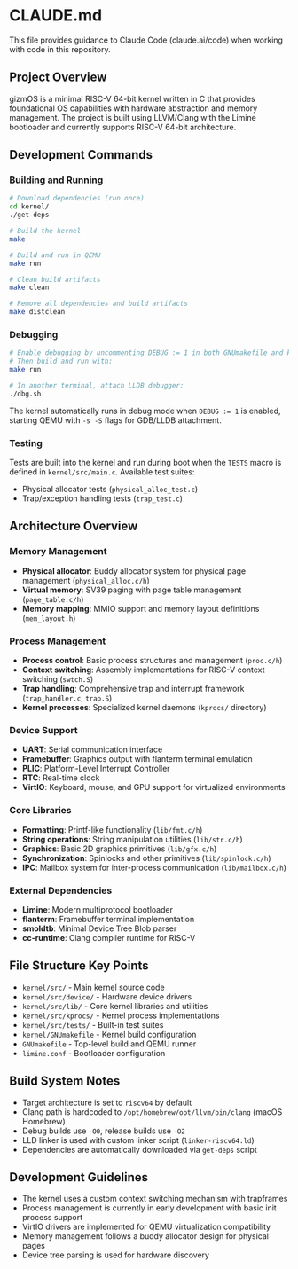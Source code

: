 # CLAUDE.md

This file provides guidance to Claude Code (claude.ai/code) when working with code in this repository.

## Project Overview

gizmOS is a minimal RISC-V 64-bit kernel written in C that provides foundational OS capabilities with hardware abstraction and memory management. The project is built using LLVM/Clang with the Limine bootloader and currently supports RISC-V 64-bit architecture.

## Development Commands

### Building and Running

```bash
# Download dependencies (run once)
cd kernel/
./get-deps

# Build the kernel
make

# Build and run in QEMU
make run

# Clean build artifacts
make clean

# Remove all dependencies and build artifacts
make distclean
```

### Debugging

```bash
# Enable debugging by uncommenting DEBUG := 1 in both GNUmakefile and kernel/GNUmakefile
# Then build and run with:
make run

# In another terminal, attach LLDB debugger:
./dbg.sh
```

The kernel automatically runs in debug mode when `DEBUG := 1` is enabled, starting QEMU with `-s -S` flags for GDB/LLDB attachment.

### Testing

Tests are built into the kernel and run during boot when the `TESTS` macro is defined in `kernel/src/main.c`. Available test suites:
- Physical allocator tests (`physical_alloc_test.c`)
- Trap/exception handling tests (`trap_test.c`)

## Architecture Overview

### Memory Management
- **Physical allocator**: Buddy allocator system for physical page management (`physical_alloc.c/h`)
- **Virtual memory**: SV39 paging with page table management (`page_table.c/h`)
- **Memory mapping**: MMIO support and memory layout definitions (`mem_layout.h`)

### Process Management
- **Process control**: Basic process structures and management (`proc.c/h`)
- **Context switching**: Assembly implementations for RISC-V context switching (`swtch.S`)
- **Trap handling**: Comprehensive trap and interrupt framework (`trap_handler.c`, `trap.S`)
- **Kernel processes**: Specialized kernel daemons (`kprocs/` directory)

### Device Support
- **UART**: Serial communication interface
- **Framebuffer**: Graphics output with flanterm terminal emulation
- **PLIC**: Platform-Level Interrupt Controller
- **RTC**: Real-time clock
- **VirtIO**: Keyboard, mouse, and GPU support for virtualized environments

### Core Libraries
- **Formatting**: Printf-like functionality (`lib/fmt.c/h`)
- **String operations**: String manipulation utilities (`lib/str.c/h`)
- **Graphics**: Basic 2D graphics primitives (`lib/gfx.c/h`)
- **Synchronization**: Spinlocks and other primitives (`lib/spinlock.c/h`)
- **IPC**: Mailbox system for inter-process communication (`lib/mailbox.c/h`)

### External Dependencies
- **Limine**: Modern multiprotocol bootloader
- **flanterm**: Framebuffer terminal implementation
- **smoldtb**: Minimal Device Tree Blob parser
- **cc-runtime**: Clang compiler runtime for RISC-V

## File Structure Key Points

- `kernel/src/` - Main kernel source code
- `kernel/src/device/` - Hardware device drivers
- `kernel/src/lib/` - Core kernel libraries and utilities
- `kernel/src/kprocs/` - Kernel process implementations
- `kernel/src/tests/` - Built-in test suites
- `kernel/GNUmakefile` - Kernel build configuration
- `GNUmakefile` - Top-level build and QEMU runner
- `limine.conf` - Bootloader configuration

## Build System Notes

- Target architecture is set to `riscv64` by default
- Clang path is hardcoded to `/opt/homebrew/opt/llvm/bin/clang` (macOS Homebrew)
- Debug builds use `-O0`, release builds use `-O2`
- LLD linker is used with custom linker script (`linker-riscv64.ld`)
- Dependencies are automatically downloaded via `get-deps` script

## Development Guidelines

- The kernel uses a custom context switching mechanism with trapframes
- Process management is currently in early development with basic init process support
- VirtIO drivers are implemented for QEMU virtualization compatibility
- Memory management follows a buddy allocator design for physical pages
- Device tree parsing is used for hardware discovery